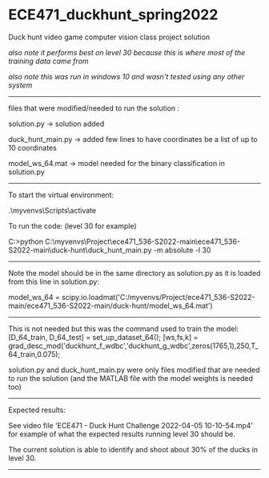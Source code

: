 # ECE471_duckhunt_spring2022
Duck hunt video game computer vision class project solution

*also note it performs best on level 30 because this is where most of the training data came from*

*also note this was run in windows 10 and wasn't tested using any other system*

***
files that were modified/needed to run the solution :

solution.py -> solution added

duck_hunt_main.py -> added few lines to have coordinates be a list of up to 10 coordinates

model_ws_64.mat -> model needed for the binary classification in solution.py
***


To start the virtual environment:

.\myvenvs\Scripts\activate

To run the code: (level 30 for example)

C:\>python C:\myvenvs\Project\ece471_536-S2022-main\ece471_536-S2022-main\duck-hunt\duck_hunt_main.py -m absolute -l 30

***
Note the model should be in the same directory as solution.py as it is loaded from this line in solution.py:

model_ws_64 = scipy.io.loadmat('C:/myvenvs/Project/ece471_536-S2022-main/ece471_536-S2022-main/duck-hunt/model_ws_64.mat')
***


This is not needed but this was the command used to train the model:
[D_64_train, D_64_test] = set_up_dataset_64();
[ws,fs,k] = grad_desc_mod('duckhunt_f_wdbc','duckhunt_g_wdbc',zeros(1765,1),250,T_64_train,0.075);

solution.py and duck_hunt_main.py were only files modified that are needed to run the solution (and the MATLAB file with the model weights is needed too)

***

Expected results:

See video file 'ECE471 - Duck Hunt Challenge 2022-04-05 10-10-54.mp4' for example of what the expected results running level 30 should be.

The current solution is able to identify and shoot about 30% of the ducks in level 30.

***
